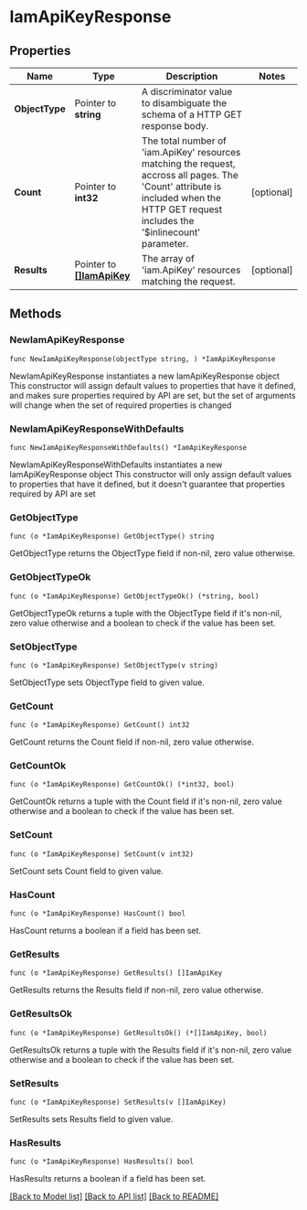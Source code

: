 # IamApiKeyResponse

## Properties

Name | Type | Description | Notes
------------ | ------------- | ------------- | -------------
**ObjectType** | Pointer to **string** | A discriminator value to disambiguate the schema of a HTTP GET response body. | 
**Count** | Pointer to **int32** | The total number of &#39;iam.ApiKey&#39; resources matching the request, accross all pages. The &#39;Count&#39; attribute is included when the HTTP GET request includes the &#39;$inlinecount&#39; parameter. | [optional] 
**Results** | Pointer to [**[]IamApiKey**](iam.ApiKey.md) | The array of &#39;iam.ApiKey&#39; resources matching the request. | [optional] 

## Methods

### NewIamApiKeyResponse

`func NewIamApiKeyResponse(objectType string, ) *IamApiKeyResponse`

NewIamApiKeyResponse instantiates a new IamApiKeyResponse object
This constructor will assign default values to properties that have it defined,
and makes sure properties required by API are set, but the set of arguments
will change when the set of required properties is changed

### NewIamApiKeyResponseWithDefaults

`func NewIamApiKeyResponseWithDefaults() *IamApiKeyResponse`

NewIamApiKeyResponseWithDefaults instantiates a new IamApiKeyResponse object
This constructor will only assign default values to properties that have it defined,
but it doesn't guarantee that properties required by API are set

### GetObjectType

`func (o *IamApiKeyResponse) GetObjectType() string`

GetObjectType returns the ObjectType field if non-nil, zero value otherwise.

### GetObjectTypeOk

`func (o *IamApiKeyResponse) GetObjectTypeOk() (*string, bool)`

GetObjectTypeOk returns a tuple with the ObjectType field if it's non-nil, zero value otherwise
and a boolean to check if the value has been set.

### SetObjectType

`func (o *IamApiKeyResponse) SetObjectType(v string)`

SetObjectType sets ObjectType field to given value.


### GetCount

`func (o *IamApiKeyResponse) GetCount() int32`

GetCount returns the Count field if non-nil, zero value otherwise.

### GetCountOk

`func (o *IamApiKeyResponse) GetCountOk() (*int32, bool)`

GetCountOk returns a tuple with the Count field if it's non-nil, zero value otherwise
and a boolean to check if the value has been set.

### SetCount

`func (o *IamApiKeyResponse) SetCount(v int32)`

SetCount sets Count field to given value.

### HasCount

`func (o *IamApiKeyResponse) HasCount() bool`

HasCount returns a boolean if a field has been set.

### GetResults

`func (o *IamApiKeyResponse) GetResults() []IamApiKey`

GetResults returns the Results field if non-nil, zero value otherwise.

### GetResultsOk

`func (o *IamApiKeyResponse) GetResultsOk() (*[]IamApiKey, bool)`

GetResultsOk returns a tuple with the Results field if it's non-nil, zero value otherwise
and a boolean to check if the value has been set.

### SetResults

`func (o *IamApiKeyResponse) SetResults(v []IamApiKey)`

SetResults sets Results field to given value.

### HasResults

`func (o *IamApiKeyResponse) HasResults() bool`

HasResults returns a boolean if a field has been set.


[[Back to Model list]](../README.md#documentation-for-models) [[Back to API list]](../README.md#documentation-for-api-endpoints) [[Back to README]](../README.md)


